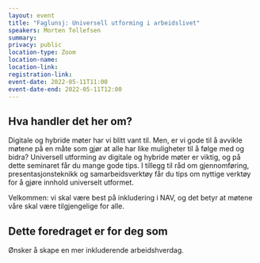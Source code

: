 ```yaml
---
layout: event
title: "Faglunsj: Universell utforming i arbeidslivet"
speakers: Morten Tollefsen
summary:
privacy: public
location-type: Zoom
location-name:
location-link:
registration-link:
event-date: 2022-05-11T11:00
event-date-end: 2022-05-11T12:00
---
```

## Hva handler det her om?
Digitale og hybride møter har vi blitt vant til. Men, er vi gode til å avvikle møtene på en måte som gjør at alle har like muligheter til å følge med og bidra? Universell utforming av digitale og hybride møter er viktig, og på dette seminaret får du mange gode tips. I tillegg til råd om gjennomføring, presentasjonsteknikk og samarbeidsverktøy får du tips om nyttige verktøy for å gjøre innhold universelt utformet.

Velkommen: vi skal være best på inkludering i NAV, og det betyr at møtene våre skal være tilgjengelige for alle.

## Dette foredraget er for deg som
Ønsker å skape en mer inkluderende arbeidshverdag.
